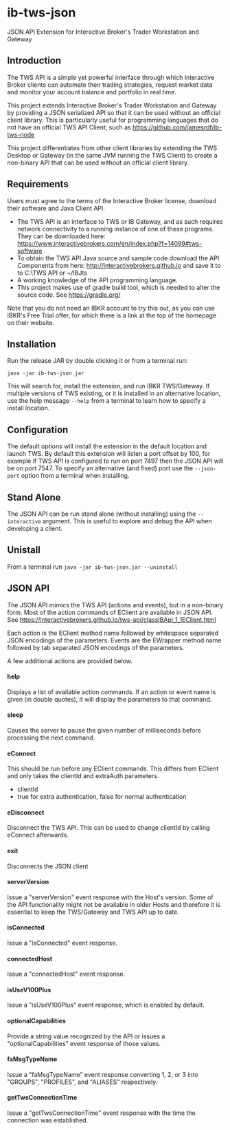 # ib-tws-json
JSON API Extension for Interactive Broker's Trader Workstation and Gateway

Introduction
------------

The TWS API is a simple yet powerful interface through which Interactive Broker clients can automate their trading strategies, request market data and monitor your account balance and portfolio in real time.

This project extends Interactive Broker's Trader Workstation and Gateway by providing a JSON serialized API so that it can be used without an official client library. This is particularly useful for programming languages that do not have an official TWS API Client, such as https://github.com/jamesrdf/ib-tws-node

This project differentiates from other client libraries by extending the TWS Desktop or Gateway (in the same JVM running the TWS Client) to create a non-binary API that can be used without an official client library.

Requirements
------------

Users must agree to the terms of the Interactive Broker license, download their software and Java Client API.

* The TWS API is an interface to TWS or IB Gateway, and as such requires network connectivity to a running instance of one of these programs. They can be downloaded here: https://www.interactivebrokers.com/en/index.php?f=14099#tws-software
* To obtain the TWS API Java source and sample code download the API Components from here: http://interactivebrokers.github.io and save it to  to C:\TWS API or ~/IBJts
* A working knowledge of the API programming language.
* This project makes use of gradle build tool, which is needed to alter the source code. See https://gradle.org/

Note that you do not need an IBKR account to try this out, as you can use IBKR's Free Trial offer, for which there is a link at the top of the homepage on their website.

Installation
------------

Run the release JAR by double clicking it or from a terminal run:
```
java -jar ib-tws-json.jar
```

This will search for, install the extension, and run IBKR TWS/Gateway. If multiple versions of TWS existing, or it is installed in an alternative location, use the help message `--help` from a terminal to learn how to specify a install location.

Configuration
-------------

The default options will install the extension in the default location and launch TWS. By default this extension will listen a port offset by 100, for example if TWS API is configured to run on port 7497 then the JSON API will be on port 7547. To specify an alternative (and fixed) port use the `--json-port` option from a terminal when installing.

Stand Alone
-----------

The JSON API can be run stand alone (without installing) using the `--interactive` argument. This is useful to explore and debug the API when developing a client.

Unistall
--------

From a terminal run `java -jar ib-tws-json.jar --uninstall`

JSON API
--------

The JSON API mimics the TWS API (actions and events), but in a non-binary form. Most of the action commands of EClient are available in JSON API. See https://interactivebrokers.github.io/tws-api/classIBApi_1_1EClient.html

Each action is the EClient method name followed by whitespace separated JSON encodings of the parameters. Events are the EWrapper method name followed by tab separated JSON encodings of the parameters.

A few additional actions are provided below.

#### help

Displays a list of available action commands. If an action or event name is given (in double quotes), it will display the parameters to that command.

#### sleep

Causes the server to pause the given number of milliseconds before processing the next command.

#### eConnect

This should be run before any EClient commands. This differs from EClient and only takes the clientId and extraAuth parameters.

* clientId
* true for extra authentication, false for normal authentication

#### eDisconnect

Disconnect the TWS API. This can be used to change clientId by calling eConnect afterwards.

#### exit

Disconnects the JSON client

#### serverVersion

Issue a "serverVersion" event response with the Host's version. Some of the API functionality might not be available in older Hosts and therefore it is essential to keep the TWS/Gateway and TWS API up to date.

#### isConnected

Issue a "isConnected" event response.

#### connectedHost

Issue a "connectedHost" event response.

#### isUseV100Plus

Issue a "isUseV100Plus" event response, which is enabled by default.

#### optionalCapabilities

Provide a string value recognized by the API or issues a "optionalCapabilities" event response of those values.

#### faMsgTypeName

Issue a "faMsgTypeName" event response converting 1, 2, or 3 into "GROUPS", "PROFILES", and "ALIASES" respectively.

#### getTwsConnectionTime

Issue a "getTwsConnectionTime" event response with the time the connection was established.